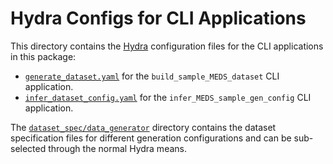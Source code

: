 # Hydra Configs for CLI Applications

This directory contains the [Hydra](https://hydra.cc/) configuration files for the CLI applications in this
package:

- [`generate_dataset.yaml`](generate_dataset.yaml) for the `build_sample_MEDS_dataset` CLI application.
- [`infer_dataset_config.yaml`](infer_dataset_config.yaml) for the `infer_MEDS_sample_gen_config` CLI
    application.

The [`dataset_spec/data_generator`](dataset_spec/data_generator) directory contains the dataset specification
files for different generation configurations and can be sub-selected through the normal Hydra means.

